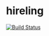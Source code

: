 # hireling

[![Build Status](https://travis-ci.org/Hireling/hireling.svg?branch=master)](https://travis-ci.org/Hireling/hireling)
